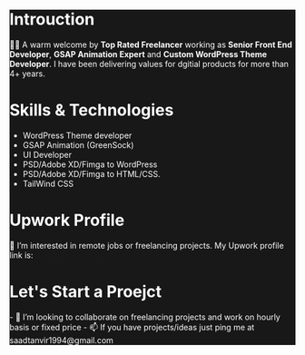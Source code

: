 <div style="background:#181818;color:#fff">
<h1>Introuction</h1>
🙋‍♂️ A warm welcome by <b>Top Rated Freelancer</b> working as <b>Senior Front End Developer</b>, <b>GSAP Animation Expert</b> and <b>Custom WordPress Theme Developer</b>. I have been delivering values for dgitial products for more than 4+ years.
<h1>Skills & Technologies</h1>
<ul>
<li>WordPress Theme developer</li>
<li>GSAP Animation (GreenSock)</li>
<li>UI Developer</li>
<li>PSD/Adobe XD/Fimga to WordPress</li>
<li>PSD/Adobe XD/Fimga to HTML/CSS.</li>
<li>TailWind CSS</li>
</ul>
<h1>Upwork Profile</h1>
👀 I’m interested in remote jobs or freelancing projects. My Upwork profile link is: <a href="https://www.upwork.com/freelancers/~016a1e0137badd1448" target="_blank">Show Upwork Profile</a>
<h1> Let's Start a Proejct</h1>
- 💞️ I’m looking to collaborate on freelancing projects and work on hourly basis or fixed price 
- 📫 If you have projects/ideas just ping me at saadtanvir1994@gmail.com
</div>
<!---
saadtanvir1994/saadtanvir1994 is a ✨ special ✨ repository because its `README.md` (this file) appears on your GitHub profile.
You can click the Preview link to take a look at your changes.
--->
